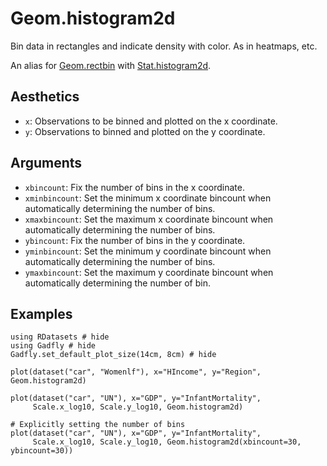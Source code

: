 # Geom.histogram2d

Bin data in rectangles and indicate density with color. As in heatmaps, etc.

An alias for [Geom.rectbin](@ref) with [Stat.histogram2d](@ref).

## Aesthetics

  * `x`: Observations to be binned and plotted on the x coordinate.
  * `y`: Observations to binned and plotted on the y coordinate.

## Arguments

  * `xbincount`: Fix the number of bins in the x coordinate.
  * `xminbincount`: Set the minimum x coordinate bincount when automatically
    determining the number of bins.
  * `xmaxbincount`: Set the maximum x coordinate bincount when automatically
    determining the number of bins.
  * `ybincount`: Fix the number of bins in the y coordinate.
  * `yminbincount`: Set the minimum y coordinate bincount when automatically
    determining the number of bins.
  * `ymaxbincount`: Set the maximum y coordinate bincount when automatically
    determining the number of bin.

## Examples


```@example 1
using RDatasets # hide
using Gadfly # hide
Gadfly.set_default_plot_size(14cm, 8cm) # hide
```


```@example 1
plot(dataset("car", "Womenlf"), x="HIncome", y="Region", Geom.histogram2d)
```

```@example 1
plot(dataset("car", "UN"), x="GDP", y="InfantMortality",
     Scale.x_log10, Scale.y_log10, Geom.histogram2d)
```

```@example 1
# Explicitly setting the number of bins
plot(dataset("car", "UN"), x="GDP", y="InfantMortality",
     Scale.x_log10, Scale.y_log10, Geom.histogram2d(xbincount=30, ybincount=30))
```
